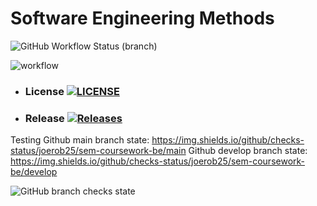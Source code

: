 # Software Engineering Methods
![GitHub Workflow Status (branch)](https://img.shields.io/github/actions/workflow/status/Sommie999/sem/main.yml?branch=develop&style=flat-square)<branch>

![workflow](https://github.com/Sommie999/sem/actions/workflows/main.yml/badge.svg)

* ### License [![LICENSE](https://img.shields.io/github/license/Sommie999/sem.svg?style=flat-square)](https://github.com/Sommie999/sem/blob/master/LICENSE)

* ### Release [![Releases](https://img.shields.io/github/release/Sommie999/sem/all.svg?style=flat-square)](https://github.com/Sommie999/sem/releases)

Testing
  Github main branch state: https://img.shields.io/github/checks-status/joerob25/sem-coursework-be/main
Github develop branch state: https://img.shields.io/github/checks-status/joerob25/sem-coursework-be/develop

![GitHub branch checks state](https://img.shields.io/github/checks-status/Sommie99/sem/master)
